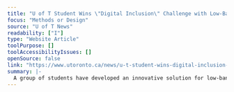 ```yaml
---
title: "U of T Student Wins \"Digital Inclusion\" Challenge with Low-Bandwidth Video Conferencing Tool"
focus: "Methods or Design"
source: "U of T News"
readability: ["I"]
type: "Website Article"
toolPurpose: []
toolAccessibilityIssues: []
openSource: false
link: "https://www.utoronto.ca/news/u-t-student-wins-digital-inclusion-challenge-low-bandwidth-video-conferencing-tool"
summary: |-
  A group of students have developed an innovative solution for low-bandwidth issues in northern communities that have made mental health resources difficult for community members to access.
---
```


